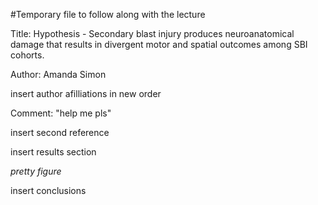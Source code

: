 #Temporary file to follow along with the lecture

Title: Hypothesis - Secondary blast injury produces neuroanatomical damage that results in divergent motor and spatial outcomes among SBI cohorts.

Author: Amanda Simon 

insert author afilliations in new order

Comment: "help me pls"

insert second reference

insert results section

*pretty figure*

insert conclusions 
